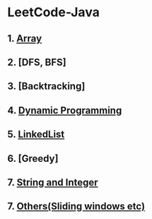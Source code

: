 # LeetCode-Java

## 1. [Array](https://github.com/yuxuanm/Leetcode-Java/tree/master/Leetcode/src/array)
## 2. [DFS, BFS]
## 3. [Backtracking]
## 4. [Dynamic Programming](https://github.com/yuxuanm/Leetcode-Java/tree/master/Leetcode/src/dynamicprogramming)
## 5. [LinkedList](https://github.com/yuxuanm/Leetcode-Java/tree/master/Leetcode/src/linkedlist)
## 6. [Greedy]
## 7. [String and Integer](https://github.com/yuxuanm/Leetcode-Java/tree/master/Leetcode/src/stringandinteger)
## 7. [Others(Sliding windows etc)]()
